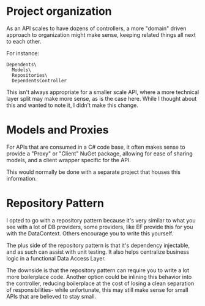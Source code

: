 # Project organization
As an API scales to have dozens of controllers, a more "domain" driven approach to organization might make sense, keeping related things all next to each other.

For instance:
```
Dependents\
  Models\
  Repositories\
  DependentsController
```

This isn't always appropriate for a smaller scale API, where a more technical layer split may make more sense, as is the case here. While I thought about this and wanted to note it, I didn't make this change.

# Models and Proxies
For APIs that are consumed in a C# code base, it often makes sense to provide a "Proxy" or "Client" NuGet package, allowing for ease of sharing models, and a client wrapper specific for the API.

This would normally be done with a separate project that houses this information.

# Repository Pattern
I opted to go with a repository pattern because it's very similar to what you see with a lot of DB providers, some providers, like EF provide this for you with the DataContext. Others encourage you to write this yourself.

The plus side of the repository pattern is that it's dependency injectable, and as such can assist with unit testing. It also helps centralize business logic in a functional Data Access Layer.

The downside is that the repository pattern can require you to write a lot more boilerplace code. Another option could be inlining this behavior into the controller, reducing boilerplace at the cost of losing a clean separation of responsibilities- while unfortunate, this may still make sense for small APIs that are believed to stay small.